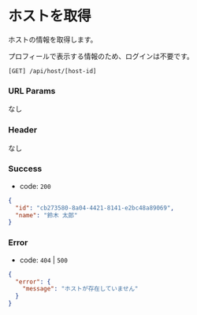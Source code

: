 # ホストを取得

ホストの情報を取得します。

プロフィールで表示する情報のため、ログインは不要です。

```
[GET] /api/host/[host-id]
```

### URL Params

なし

### Header

なし

### Success

- code: `200`

```json
{
  "id": "cb273580-8a04-4421-8141-e2bc48a89069",
  "name": "鈴木 太郎"
}
```

### Error

- code: `404` | `500`

```json
{
  "error": {
    "message": "ホストが存在していません"
  }
}
```
